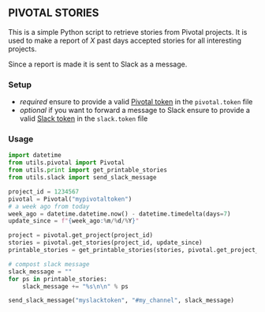 ## PIVOTAL STORIES
This is a simple Python script to retrieve stories from Pivotal projects.
It is used to make a report of _X_ past days accepted stories for all interesting projects.

Since a report is made it is sent to Slack as a message.

### Setup
- _required_ ensure to provide a valid [Pivotal token](https://www.pivotaltracker.com/help/articles/api_token/) in the `pivotal.token` file
- _optional_ if you want to forward a message to Slack ensure to provide a valid [Slack token](https://slack.com/intl/en-it/help/articles/115005265703-Create-a-bot-for-your-workspace) in the `slack.token` file 

### Usage
```python
import datetime
from utils.pivotal import Pivotal
from utils.print import get_printable_stories
from utils.slack import send_slack_message

project_id = 1234567
pivotal = Pivotal("mypivotaltoken")
# a week ago from today
week_ago = datetime.datetime.now() - datetime.timedelta(days=7)
update_since = f"{week_ago:%m/%d/%Y}"

project = pivotal.get_project(project_id)
stories = pivotal.get_stories(project_id, update_since)
printable_stories = get_printable_stories(stories, pivotal.get_project_membership(project_id))

# compost slack message
slack_message = ""
for ps in printable_stories:
    slack_message += "%s\n\n" % ps

send_slack_message("myslacktoken", "#my_channel", slack_message)
```